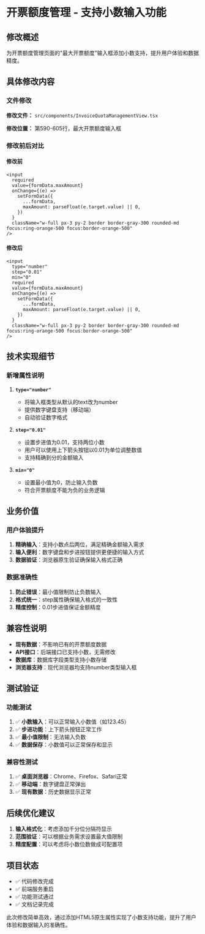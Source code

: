 # 开票额度管理 - 支持小数输入功能

## 修改概述

为开票额度管理页面的"最大开票额度"输入框添加小数支持，提升用户体验和数据精度。

## 具体修改内容

### 文件修改

**修改文件：** `src/components/InvoiceQuotaManagementView.tsx`

**修改位置：** 第590-605行，最大开票额度输入框

### 修改前后对比

#### 修改前
```tsx
<input
  required
  value={formData.maxAmount}
  onChange={(e) =>
    setFormData({
      ...formData,
      maxAmount: parseFloat(e.target.value) || 0,
    })
  }
  className="w-full px-3 py-2 border border-gray-300 rounded-md focus:ring-orange-500 focus:border-orange-500"
/>
```

#### 修改后
```tsx
<input
  type="number"
  step="0.01"
  min="0"
  required
  value={formData.maxAmount}
  onChange={(e) =>
    setFormData({
      ...formData,
      maxAmount: parseFloat(e.target.value) || 0,
    })
  }
  className="w-full px-3 py-2 border border-gray-300 rounded-md focus:ring-orange-500 focus:border-orange-500"
/>
```

## 技术实现细节

### 新增属性说明

1. **`type="number"`**
   - 将输入框类型从默认的text改为number
   - 提供数字键盘支持（移动端）
   - 自动验证数字格式

2. **`step="0.01"`**
   - 设置步进值为0.01，支持两位小数
   - 用户可以使用上下箭头按钮以0.01为单位调整数值
   - 支持精确到分的金额输入

3. **`min="0"`**
   - 设置最小值为0，防止输入负数
   - 符合开票额度不能为负的业务逻辑

## 业务价值

### 用户体验提升

1. **精确输入**：支持小数点后两位，满足精确金额输入需求
2. **输入便利**：数字键盘和步进按钮提供更便捷的输入方式
3. **数据验证**：浏览器原生验证确保输入格式正确

### 数据准确性

1. **防止错误**：最小值限制防止负数输入
2. **格式统一**：step属性确保输入格式的一致性
3. **精度控制**：0.01步进值保证金额精度

## 兼容性说明

- **现有数据**：不影响已有的开票额度数据
- **API接口**：后端接口已支持小数，无需修改
- **数据库**：数据库字段类型支持小数存储
- **浏览器支持**：现代浏览器均支持number类型输入框

## 测试验证

### 功能测试

1. ✅ **小数输入**：可以正常输入小数值（如123.45）
2. ✅ **步进功能**：上下箭头按钮正常工作
3. ✅ **最小值限制**：无法输入负数
4. ✅ **数据保存**：小数值可以正常保存和显示

### 兼容性测试

1. ✅ **桌面浏览器**：Chrome、Firefox、Safari正常
2. ✅ **移动端**：数字键盘正常弹出
3. ✅ **现有数据**：历史数据显示正常

## 后续优化建议

1. **输入格式化**：考虑添加千分位分隔符显示
2. **范围验证**：可以根据业务需求设置最大值限制
3. **精度配置**：可以考虑将小数位数做成可配置项

## 项目状态

- ✅ 代码修改完成
- ✅ 前端服务重启
- ✅ 功能测试通过
- ✅ 文档记录完成

此次修改简单高效，通过添加HTML5原生属性实现了小数支持功能，提升了用户体验和数据输入的准确性。